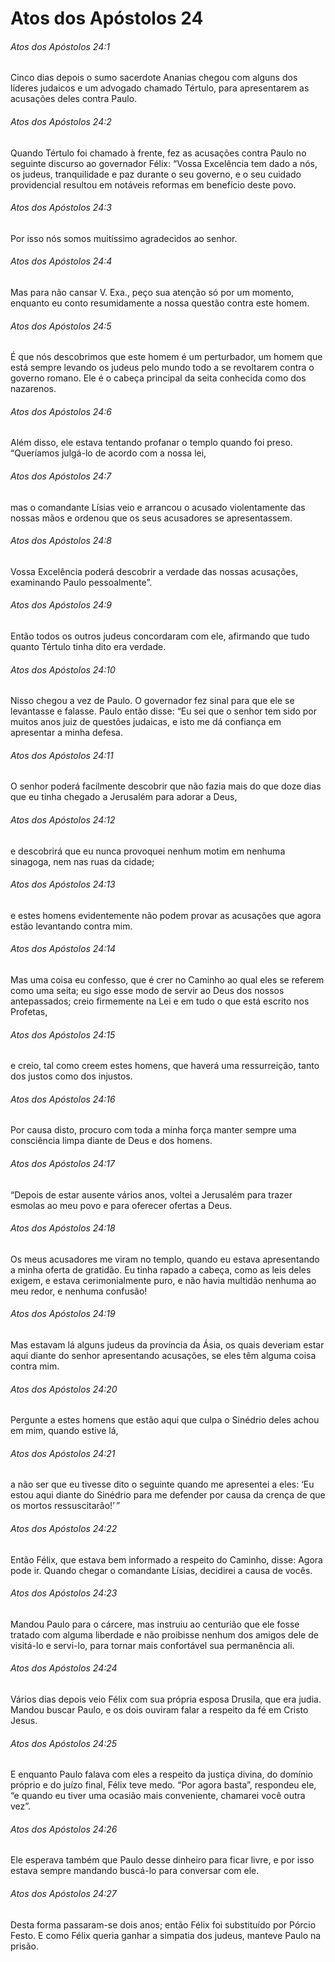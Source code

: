 # Atos dos Apóstolos 24

###### Atos dos Apóstolos 24:1

Cinco dias depois o sumo sacerdote Ananias chegou com alguns dos líderes judaicos e um advogado chamado Tértulo, para apresentarem as acusações deles contra Paulo.

###### Atos dos Apóstolos 24:2

Quando Tértulo foi chamado à frente, fez as acusações contra Paulo no seguinte discurso ao governador Félix: “Vossa Excelência tem dado a nós, os judeus, tranquilidade e paz durante o seu governo, e o seu cuidado providencial resultou em notáveis reformas em benefício deste povo.

###### Atos dos Apóstolos 24:3

Por isso nós somos muitíssimo agradecidos ao senhor.

###### Atos dos Apóstolos 24:4

Mas para não cansar V. Exa., peço sua atenção só por um momento, enquanto eu conto resumidamente a nossa questão contra este homem.

###### Atos dos Apóstolos 24:5

É que nós descobrimos que este homem é um perturbador, um homem que está sempre levando os judeus pelo mundo todo a se revoltarem contra o governo romano. Ele é o cabeça principal da seita conhecida como dos nazarenos.

###### Atos dos Apóstolos 24:6

Além disso, ele estava tentando profanar o templo quando foi preso. “Queríamos julgá-lo de acordo com a nossa lei,

###### Atos dos Apóstolos 24:7

mas o comandante Lísias veio e arrancou o acusado violentamente das nossas mãos e ordenou que os seus acusadores se apresentassem.

###### Atos dos Apóstolos 24:8

Vossa Excelência poderá descobrir a verdade das nossas acusações, examinando Paulo pessoalmente”.

###### Atos dos Apóstolos 24:9

Então todos os outros judeus concordaram com ele, afirmando que tudo quanto Tértulo tinha dito era verdade.

###### Atos dos Apóstolos 24:10

Nisso chegou a vez de Paulo. O governador fez sinal para que ele se levantasse e falasse. Paulo então disse: “Eu sei que o senhor tem sido por muitos anos juiz de questões judaicas, e isto me dá confiança em apresentar a minha defesa.

###### Atos dos Apóstolos 24:11

O senhor poderá facilmente descobrir que não fazia mais do que doze dias que eu tinha chegado a Jerusalém para adorar a Deus,

###### Atos dos Apóstolos 24:12

e descobrirá que eu nunca provoquei nenhum motim em nenhuma sinagoga, nem nas ruas da cidade;

###### Atos dos Apóstolos 24:13

e estes homens evidentemente não podem provar as acusações que agora estão levantando contra mim.

###### Atos dos Apóstolos 24:14

Mas uma coisa eu confesso, que é crer no Caminho ao qual eles se referem como uma seita; eu sigo esse modo de servir ao Deus dos nossos antepassados; creio firmemente na Lei e em tudo o que está escrito nos Profetas,

###### Atos dos Apóstolos 24:15

e creio, tal como creem estes homens, que haverá uma ressurreição, tanto dos justos como dos injustos.

###### Atos dos Apóstolos 24:16

Por causa disto, procuro com toda a minha força manter sempre uma consciência limpa diante de Deus e dos homens.

###### Atos dos Apóstolos 24:17

“Depois de estar ausente vários anos, voltei a Jerusalém para trazer esmolas ao meu povo e para oferecer ofertas a Deus.

###### Atos dos Apóstolos 24:18

Os meus acusadores me viram no templo, quando eu estava apresentando a minha oferta de gratidão. Eu tinha rapado a cabeça, como as leis deles exigem, e estava cerimonialmente puro, e não havia multidão nenhuma ao meu redor, e nenhuma confusão!

###### Atos dos Apóstolos 24:19

Mas estavam lá alguns judeus da província da Ásia, os quais deveriam estar aqui diante do senhor apresentando acusações, se eles têm alguma coisa contra mim.

###### Atos dos Apóstolos 24:20

Pergunte a estes homens que estão aqui que culpa o Sinédrio deles achou em mim, quando estive lá,

###### Atos dos Apóstolos 24:21

a não ser que eu tivesse dito o seguinte quando me apresentei a eles: ‘Eu estou aqui diante do Sinédrio para me defender por causa da crença de que os mortos ressuscitarão!’ ”

###### Atos dos Apóstolos 24:22

Então Félix, que estava bem informado a respeito do Caminho, disse: Agora pode ir. Quando chegar o comandante Lísias, decidirei a causa de vocês.

###### Atos dos Apóstolos 24:23

Mandou Paulo para o cárcere, mas instruiu ao centurião que ele fosse tratado com alguma liberdade e não proibisse nenhum dos amigos dele de visitá-lo e servi-lo, para tornar mais confortável sua permanência ali.

###### Atos dos Apóstolos 24:24

Vários dias depois veio Félix com sua própria esposa Drusila, que era judia. Mandou buscar Paulo, e os dois ouviram falar a respeito da fé em Cristo Jesus.

###### Atos dos Apóstolos 24:25

E enquanto Paulo falava com eles a respeito da justiça divina, do domínio próprio e do juízo final, Félix teve medo. “Por agora basta”, respondeu ele, “e quando eu tiver uma ocasião mais conveniente, chamarei você outra vez”.

###### Atos dos Apóstolos 24:26

Ele esperava também que Paulo desse dinheiro para ficar livre, e por isso estava sempre mandando buscá-lo para conversar com ele.

###### Atos dos Apóstolos 24:27

Desta forma passaram-se dois anos; então Félix foi substituído por Pórcio Festo. E como Félix queria ganhar a simpatia dos judeus, manteve Paulo na prisão.

